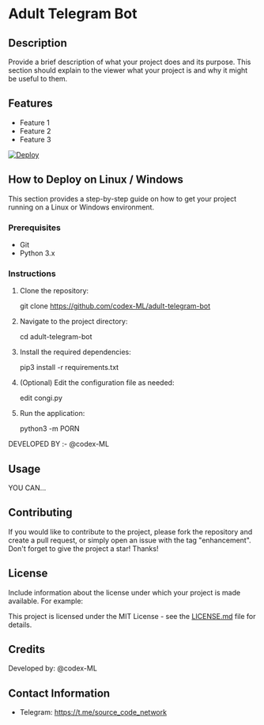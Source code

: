 # Adult Telegram Bot




## Description

Provide a brief description of what your project does and its purpose. This section should explain to the viewer what your project is and why it might be useful to them.

## Features

- Feature 1
- Feature 2
- Feature 3


[![Deploy](https://www.herokucdn.com/deploy/button.svg)](https://heroku.com/deploy?template=https://github.com/codex-ML/pron-advance-bot)


## How to Deploy on Linux / Windows

This section provides a step-by-step guide on how to get your project running on a Linux or Windows environment.

### Prerequisites

- Git
- Python 3.x

### Instructions

1. Clone the repository:


   git clone https://github.com/codex-ML/adult-telegram-bot


2. Navigate to the project directory:

   cd adult-telegram-bot


3. Install the required dependencies:

   pip3 install -r requirements.txt
   

5. (Optional) Edit the configuration file as needed:


   edit congi.py


6. Run the application:


   python3 -m PORN


 DEVELOPED BY :- @codex-ML 

## Usage

YOU CAN...

## Contributing

If you would like to contribute to the project, please fork the repository and create a pull request, or simply open an issue with the tag "enhancement".
Don't forget to give the project a star! Thanks!

## License

Include information about the license under which your project is made available. For example:

This project is licensed under the MIT License - see the [LICENSE.md](LICENSE) file for details.

## Credits

Developed by: @codex-ML

## Contact Information

- Telegram: https://t.me/source_code_network
